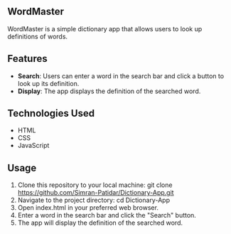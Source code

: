 ## WordMaster

WordMaster is a simple dictionary app that allows users to look up definitions of words.


## Features

- **Search**: Users can enter a word in the search bar and click a button to look up its definition.
- **Display**: The app displays the definition of the searched word.

## Technologies Used

- HTML
- CSS
- JavaScript

## Usage

 1. Clone this repository to your local machine: git clone https://github.com/Simran-Patidar/Dictionary-App.git
 2. Navigate to the project directory: cd Dictionary-App
 3. Open index.html in your preferred web browser.
 4. Enter a word in the search bar and click the "Search" button.
 5. The app will display the definition of the searched word.
